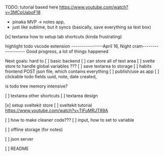 TODO:
tutorial based here
https://www.youtube.com/watch?v=3MCpUaboF18


-  pinaka MVP -> notes app, 
- just like sublime, but it syncs (basically, save everything sa text box)


[x] textarea how to setup tab shortcuts (kinda frustrating)

highlight todo vscode extension
----------------April 16, Night cram------------------
Good progress, a lot of things happened






Next goals:
hard to 
[ ] basic backend
  [ ] can store all of text area
[ ] svelte store to handle global variables ???
  [ ] save textarea to storage
[ ] habits frontend
  POST json file, which contains everything
[ ] publish/use as app
[ ] clickable todo 
  fields
  uuid, note, date created, 






is todo tree memory intensive?






[ ] textarea other shortcuts
[ ] textarea design


[x] setup sveltekit store
[ ] sveltekit tutorial      https://www.youtube.com/watch?v=TIFuMRJT89A



[ ] how to make cleaner code???
[ ] input, how to set to variable


[ ] offline storage (for notes)

[ ] json server





[ ] README